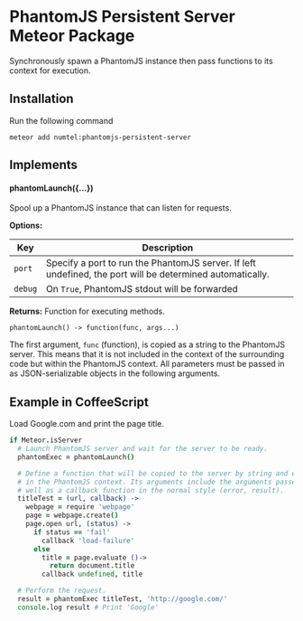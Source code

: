 # PhantomJS Persistent Server Meteor Package

Synchronously spawn a PhantomJS instance then pass functions to its context
for execution.

## Installation

Run the following command

    meteor add numtel:phantomjs-persistent-server

## Implements

#### phantomLaunch({...})

Spool up a PhantomJS instance that can listen for requests.

**Options:**

Key    | Description
-------|----------------------------------------------------------------------
`port` | Specify a port to run the PhantomJS server. If left undefined, the port will be determined automatically.
`debug` | On `True`, PhantomJS stdout will be forwarded

**Returns:** Function for executing methods.

    phantomLaunch() -> function(func, args...)

The first argument, `func` (function), is copied as a string to the PhantomJS
server. This means that it is not included in the context of the surrounding
code but within the PhantomJS context. All parameters must be passed in as
JSON-serializable objects in the following arguments.

## Example in CoffeeScript

Load Google.com and print the page title.

```coffee
if Meteor.isServer
  # Launch PhantomJS server and wait for the server to be ready.
  phantomExec = phantomLaunch()

  # Define a function that will be copied to the server by string and executed
  # in the PhantomJS context. Its arguments include the arguments passed as
  # well as a callback function in the normal style (error, result).
  titleTest = (url, callback) ->
    webpage = require 'webpage'
    page = webpage.create()
    page.open url, (status) ->
      if status == 'fail'
        callback 'load-failure'
      else
        title = page.evaluate ()->
          return document.title
        callback undefined, title

  # Perform the request.
  result = phantomExec titleTest, 'http://google.com/'
  console.log result # Print 'Google'
```
